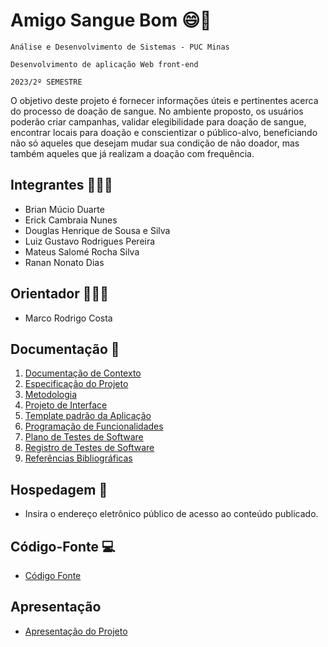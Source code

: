# Amigo Sangue Bom 😄💉

`Análise e Desenvolvimento de Sistemas - PUC Minas`

`Desenvolvimento de aplicação Web front-end`

`2023/2º SEMESTRE`

O objetivo deste projeto é fornecer informações úteis e pertinentes acerca do processo de doação de sangue. No ambiente proposto, os usuários poderão criar campanhas, validar elegibilidade para doação de sangue, encontrar locais para doação e conscientizar o público-alvo, beneficiando não só aqueles que desejam mudar sua condição de não doador, mas também aqueles que já realizam a doação com frequência.

## Integrantes 👨🏻‍💻

* Brian Múcio Duarte
* Erick Cambraia Nunes
* Douglas Henrique de Sousa e Silva
* Luiz Gustavo Rodrigues Pereira
* Mateus Salomé Rocha Silva
* Ranan Nonato Dias

## Orientador 👨🏻‍🏫

* Marco Rodrigo Costa

## Documentação 📃

<ol>
<li><a href="documentos/01-Documentação de Contexto.md"> Documentação de Contexto</a></li>
<li><a href="documentos/02-Especificação do Projeto.md"> Especificação do Projeto</a></li>
<li><a href="documentos/03-Metodologia.md"> Metodologia</a></li>
<li><a href="documentos/04-Projeto de Interface.md"> Projeto de Interface</a></li>
<li><a href="documentos/05-Template padrão da Aplicação.md"> Template padrão da Aplicação</a></li>
<li><a href="documentos/06-Programação de Funcionalidades.md"> Programação de Funcionalidades</a></li>
<li><a href="documentos/07-Plano de Testes de Software.md"> Plano de Testes de Software</a></li>
<li><a href="documentos/08-Registro de Testes de Software.md"> Registro de Testes de Software</a></li>
<li><a href="documentos/09-Referências.md"> Referências Bibliográficas</a></li>
</ol>

## Hospedagem 🔗

* Insira o endereço eletrônico público de acesso ao conteúdo publicado. 

## Código-Fonte 💻

* <a href="codigo-fonte/README.md">Código Fonte</a>

## Apresentação

* <a href="apresentacao/README.md">Apresentação do Projeto</a>


